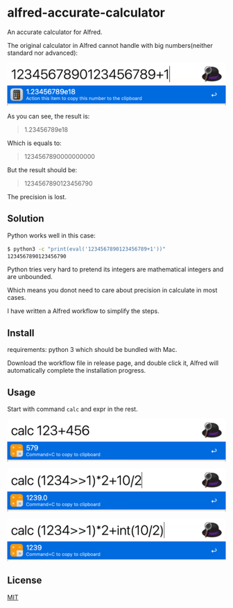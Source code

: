 # alfred-accurate-calculator

An accurate calculator for Alfred.

The original calculator in Alfred cannot handle with big numbers(neither standard nor advanced):

![Alfred Calculator with big number](resources/alfred-calculator-with-big-number.png)

As you can see, the result is:

> 1.23456789e18

Which is equals to:

> 1234567890000000000

But the result should be:

> 1234567890123456790

The precision is lost.

## Solution

Python works well in this case:

```bash
$ python3 -c "print(eval('1234567890123456789+1'))"
1234567890123456790
```

Python tries very hard to pretend its integers are mathematical integers and are unbounded.

Which means you donot need to care about precision in calculate in most cases.

I have written a Alfred workflow to simplify the steps.

## Install

requirements: python 3 which should be bundled with Mac.

Download the workflow file in release page, and double click it, Alfred will automatically complete the installation progress.

## Usage

Start with command `calc` and expr in the rest.

![Usage 1](resources/usage-1.png)

![Usage 2](resources/usage-2.png)

![Usage 3](resources/usage-3.png)

## License

[MIT](LICENSE)
